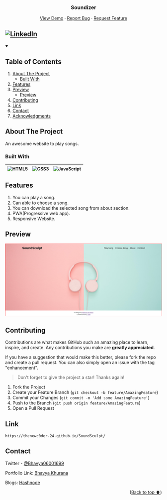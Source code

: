 <a name="readme-top"></a>

<div align="center">
  <h3>Soundizer</h3>
  <div>
    <a href="https://khomotso012.github.io/soundizer.github.io">View Demo</a>
    ·
    <a href="https://github.com/Khomotso012/Webstack_Portfolio_Project/tree/master/issues">Report Bug</a>
    ·
    <a href="https://github.com/Khomotso012/Webstack_Portfolio_Project/tree/master/issues/new">Request Feature</a>
  </div>
</div>

[![LinkedIn][linkedin-shield]][linkedin-url]
---

<!-- TABLE OF CONTENTS -->
<details open>
  <summary><h2>Table of Contents</h2></summary>
  <ol>
    <li>
      <a href="#about-the-project">About The Project</a>
      <ul>
        <li><a href="#built-with">Built With</a></li>
      </ul>
    </li>
    <li><a href="#features">Features</a></li>
     <li>
      <a href="#preview">Preview</a>
      <ul>
        <li><a href="#pwa">Preview</a></li>
      </ul>
    </li>
    <li><a href="#contributing">Contributing</a></li>
    <li><a href="#link">Link</a></li>
    <li><a href="#contact">Contact</a></li>
    <li><a href="#acknowledgments">Acknowledgments</a></li>
  </ol>
</details>

## About The Project
An awesome website to play songs.

### Built With
| ![HTML5][html] | ![CSS3][css] | ![JavaScript][javascript] |
| --- | --- | --- |

## Features
1. You can play a song.
2. Can able to choose a song.
3. You can download the selected song from about section.
4. PWA(Progressive web app).
5. Responsive Website.

## Preview
![image](https://github.com/TheNewC0der-24/SoundSculpt/blob/master/Preview/Preview.png)


## Contributing
Contributions are what makes GitHub such an amazing place to learn, inspire, and create. Any contributions you make are **greatly appreciated**.

If you have a suggestion that would make this better, please fork the repo and create a pull request. You can also simply open an issue with the tag "enhancement".

> Don't forget to give the project a star! Thanks again!

1. Fork the Project
2. Create your Feature Branch (`git checkout -b feature/AmazingFeature`)
3. Commit your Changes (`git commit -m 'Add some AmazingFeature'`)
4. Push to the Branch (`git push origin feature/AmazingFeature`)
5. Open a Pull Request

## Link
```
https://thenewc0der-24.github.io/SoundSculpt/
```

## Contact

Twitter - [@Bhavya06001699](https://twitter.com/Bhavya06001699)

Portfolio Link: [Bhavya Khurana](https://bhavya-khurana.vercel.app/)

Blogs: [Hashnode](https://hashnode.com/@BhavyaKhurana)

<p align="right">(<a href="#readme-top">Back to top ⬆️</a>)</p>


<!-- MARKDOWN LINKS & IMAGES -->
[license-shield]: https://img.shields.io/github/license/othneildrew/Best-README-Template.svg?style=for-the-badge
[license-url]: https://github.com/othneildrew/Best-README-Template/blob/master/LICENSE.txt
[linkedin-shield]: https://img.shields.io/badge/-LinkedIn-black.svg?style=for-the-badge&logo=linkedin&colorB=0077b5
[linkedin-url]: https://www.linkedin.com/in/bhavyakhurana24/
[html]: https://img.shields.io/badge/html-e34c26?style=for-the-badge&logo=html&logoColor=white
[css]: https://img.shields.io/badge/css-264de4?style=for-the-badge&logo=css&logoColor=white
[javascript]: https://img.shields.io/badge/js-f7df1e?style=for-the-badge&logo=js&logoColor=4FC08D
